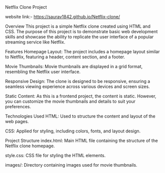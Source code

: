 Netflix Clone Project

website link:- https://saurav1842.github.io/Netflix-clone/


Overview
This project is a simple Netflix clone created using HTML and CSS. The purpose of this project is to demonstrate basic web development skills and showcase the ability to replicate the user interface of a popular streaming service like Netflix.

Features
Homepage Layout: The project includes a homepage layout similar to Netflix, featuring a header, content section, and a footer.

Movie Thumbnails: Movie thumbnails are displayed in a grid format, resembling the Netflix user interface.

Responsive Design: The clone is designed to be responsive, ensuring a seamless viewing experience across various devices and screen sizes.

Static Content: As this is a frontend project, the content is static. However, you can customize the movie thumbnails and details to suit your preferences.

Technologies Used
HTML: Used to structure the content and layout of the web pages.

CSS: Applied for styling, including colors, fonts, and layout design.

Project Structure
index.html: Main HTML file containing the structure of the Netflix clone homepage.

style.css: CSS file for styling the HTML elements.

images/: Directory containing images used for movie thumbnails.
